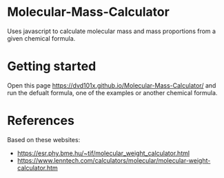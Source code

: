# Molecular-Mass-Calculator

Uses javascript to calculate molecular mass and mass proportions from a given chemical formula.

# Getting started

Open this page https://dvd101x.github.io/Molecular-Mass-Calculator/ and run the defualt formula, one of the examples or another chemical formula.

# References

Based on these websites:
* https://esr.phy.bme.hu/~tif/molecular_weight_calculator.html
* https://www.lenntech.com/calculators/molecular/molecular-weight-calculator.htm
